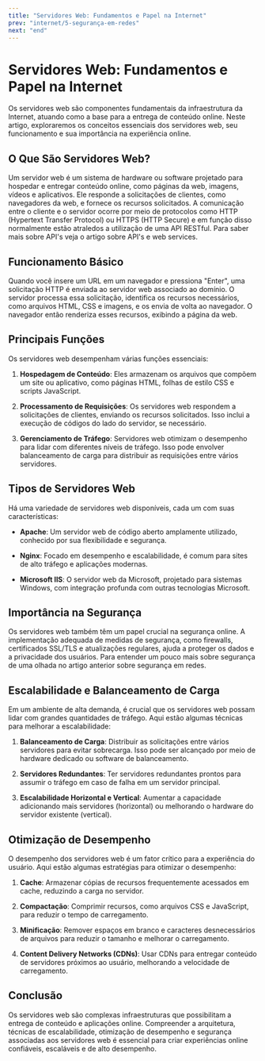 ```yaml
---
title: "Servidores Web: Fundamentos e Papel na Internet"
prev: "internet/5-segurança-em-redes"
next: "end"
---
```

# Servidores Web: Fundamentos e Papel na Internet

Os servidores web são componentes fundamentais da infraestrutura da Internet, atuando como a base para a entrega de conteúdo online. Neste artigo, exploraremos os conceitos essenciais dos servidores web, seu funcionamento e sua importância na experiência online.

## O Que São Servidores Web?

Um servidor web é um sistema de hardware ou software projetado para hospedar e entregar conteúdo online, como páginas da web, imagens, vídeos e aplicativos. Ele responde a solicitações de clientes, como navegadores da web, e fornece os recursos solicitados. A comunicação entre o cliente e o servidor ocorre por meio de protocolos como HTTP (Hypertext Transfer Protocol) ou HTTPS (HTTP Secure) e em função disso normalmente estão atraledos a utilização de uma API RESTful. Para saber mais sobre API's veja o artigo sobre API's e web services.

## Funcionamento Básico

Quando você insere um URL em um navegador e pressiona "Enter", uma solicitação HTTP é enviada ao servidor web associado ao domínio. O servidor processa essa solicitação, identifica os recursos necessários, como arquivos HTML, CSS e imagens, e os envia de volta ao navegador. O navegador então renderiza esses recursos, exibindo a página da web.

## Principais Funções

Os servidores web desempenham várias funções essenciais:

1. **Hospedagem de Conteúdo**: Eles armazenam os arquivos que compõem um site ou aplicativo, como páginas HTML, folhas de estilo CSS e scripts JavaScript.

2. **Processamento de Requisições**: Os servidores web respondem a solicitações de clientes, enviando os recursos solicitados. Isso inclui a execução de códigos do lado do servidor, se necessário.

3. **Gerenciamento de Tráfego**: Servidores web otimizam o desempenho para lidar com diferentes níveis de tráfego. Isso pode envolver balanceamento de carga para distribuir as requisições entre vários servidores.

## Tipos de Servidores Web

Há uma variedade de servidores web disponíveis, cada um com suas características:

- **Apache**: Um servidor web de código aberto amplamente utilizado, conhecido por sua flexibilidade e segurança.

- **Nginx**: Focado em desempenho e escalabilidade, é comum para sites de alto tráfego e aplicações modernas.

- **Microsoft IIS**: O servidor web da Microsoft, projetado para sistemas Windows, com integração profunda com outras tecnologias Microsoft.

## Importância na Segurança

Os servidores web também têm um papel crucial na segurança online. A implementação adequada de medidas de segurança, como firewalls, certificados SSL/TLS e atualizações regulares, ajuda a proteger os dados e a privacidade dos usuários. Para entender um pouco mais sobre segurança de uma olhada no artigo anterior sobre segurança em redes.

## Escalabilidade e Balanceamento de Carga

Em um ambiente de alta demanda, é crucial que os servidores web possam lidar com grandes quantidades de tráfego. Aqui estão algumas técnicas para melhorar a escalabilidade:

1. **Balanceamento de Carga**: Distribuir as solicitações entre vários servidores para evitar sobrecarga. Isso pode ser alcançado por meio de hardware dedicado ou software de balanceamento.

2. **Servidores Redundantes**: Ter servidores redundantes prontos para assumir o tráfego em caso de falha em um servidor principal.

3. **Escalabilidade Horizontal e Vertical**: Aumentar a capacidade adicionando mais servidores (horizontal) ou melhorando o hardware do servidor existente (vertical).

## Otimização de Desempenho

O desempenho dos servidores web é um fator crítico para a experiência do usuário. Aqui estão algumas estratégias para otimizar o desempenho:

1. **Cache**: Armazenar cópias de recursos frequentemente acessados em cache, reduzindo a carga no servidor.

2. **Compactação**: Comprimir recursos, como arquivos CSS e JavaScript, para reduzir o tempo de carregamento.

3. **Minificação**: Remover espaços em branco e caracteres desnecessários de arquivos para reduzir o tamanho e melhorar o carregamento.

4. **Content Delivery Networks (CDNs)**: Usar CDNs para entregar conteúdo de servidores próximos ao usuário, melhorando a velocidade de carregamento.

## Conclusão

Os servidores web são complexas infraestruturas que possibilitam a entrega de conteúdo e aplicações online. Compreender a arquitetura, técnicas de escalabilidade, otimização de desempenho e segurança associadas aos servidores web é essencial para criar experiências online confiáveis, escaláveis e de alto desempenho.
